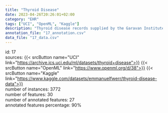```yaml
---
title: "Thyroid Disease"
date: 2023-04-26T20:26:01+02:00
category: "EHR"
tags: ["UCI", "OpenML", "Kaggle"]
description: "Thyroid disease records supplied by the Garavan Institute and J. Ross Quinlan, New South Wales Institute, Syndney, Australia. 1987."
annotation_file: "17_annotation.csv"
data_file: "17_data.csv"
---
```

id: 17 \
sources: {{< srcButton name="UCI" link="https://archive.ics.uci.edu/ml/datasets/thyroid+disease">}} {{< srcButton name="OpenML" link="https://www.openml.org/d/38">}} {{< srcButton name="Kaggle" link="https://www.kaggle.com/datasets/emmanuelfwerr/thyroid-disease-data">}}  \
number of instances: 3772 \
number of features: 30 \
number of annotated features: 27 \
annotated features percentage: 90% 
